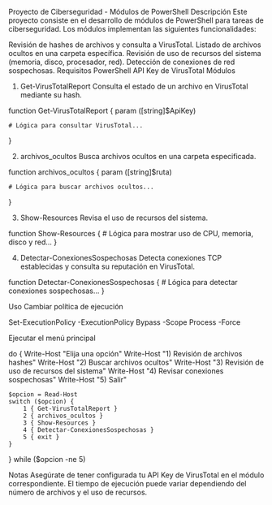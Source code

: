 Proyecto de Ciberseguridad - Módulos de PowerShell
Descripción
Este proyecto consiste en el desarrollo de módulos de PowerShell para tareas de ciberseguridad. Los módulos implementan las siguientes funcionalidades:

Revisión de hashes de archivos y consulta a VirusTotal.
Listado de archivos ocultos en una carpeta específica.
Revisión de uso de recursos del sistema (memoria, disco, procesador, red).
Detección de conexiones de red sospechosas.
Requisitos
PowerShell
API Key de VirusTotal
Módulos
1. Get-VirusTotalReport
Consulta el estado de un archivo en VirusTotal mediante su hash.

function Get-VirusTotalReport {
    param ([string]$ApiKey)

    # Lógica para consultar VirusTotal...
}

2. archivos_ocultos
Busca archivos ocultos en una carpeta especificada.

function archivos_ocultos { 
    param ([string]$ruta)

    # Lógica para buscar archivos ocultos...
}

3. Show-Resources
Revisa el uso de recursos del sistema.

function Show-Resources {
    # Lógica para mostrar uso de CPU, memoria, disco y red...
}

4. Detectar-ConexionesSospechosas
Detecta conexiones TCP establecidas y consulta su reputación en VirusTotal.

function Detectar-ConexionesSospechosas {
    # Lógica para detectar conexiones sospechosas...
}

Uso
Cambiar política de ejecución

Set-ExecutionPolicy -ExecutionPolicy Bypass -Scope Process -Force

Ejecutar el menú principal

do {
    Write-Host "Elija una opción"
    Write-Host "1) Revisión de archivos hashes"
    Write-Host "2) Buscar archivos ocultos"
    Write-Host "3) Revisión de uso de recursos del sistema"
    Write-Host "4) Revisar conexiones sospechosas"
    Write-Host "5) Salir"

    $opcion = Read-Host
    switch ($opcion) {
        1 { Get-VirusTotalReport }
        2 { archivos_ocultos }
        3 { Show-Resources }
        4 { Detectar-ConexionesSospechosas }
        5 { exit }
    }
} while ($opcion -ne 5)

Notas
Asegúrate de tener configurada tu API Key de VirusTotal en el módulo correspondiente.
El tiempo de ejecución puede variar dependiendo del número de archivos y el uso de recursos.